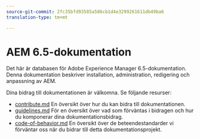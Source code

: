 ```yaml
---
source-git-commit: 2fc35bfd93585a586cb1d4e3299261611db49ba6
translation-type: tm+mt

---
```

# AEM 6.5-dokumentation

Det här är databasen för Adobe Experience Manager 6.5-dokumentation. Denna dokumentation beskriver installation, administration, redigering och anpassning av AEM.

Dina bidrag till dokumentationen är välkomna. Se följande resurser:

* [contribute.md](contributing.md) En översikt över hur du kan bidra till dokumentationen.
* [guidelines.md](guidelines.md) För en översikt över vad som förväntas i bidragen och hur du komponerar dina dokumentationsbidrag.
* [code-of-behavior.md](code-of-conduct.md) En översikt över de beteendestandarder vi förväntar oss när du bidrar till detta dokumentationsprojekt.
